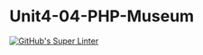 # Unit4-04-PHP-Museum
[![GitHub's Super Linter](https://github.com/ICS2O-EmmaJ/Unit4-04-PHP-Museum/workflows/GitHub's%20Super%20Linter/badge.svg)](https://github.com/ICS2O-EmmaJ/Unit4-04-PHP-Museum/actions)